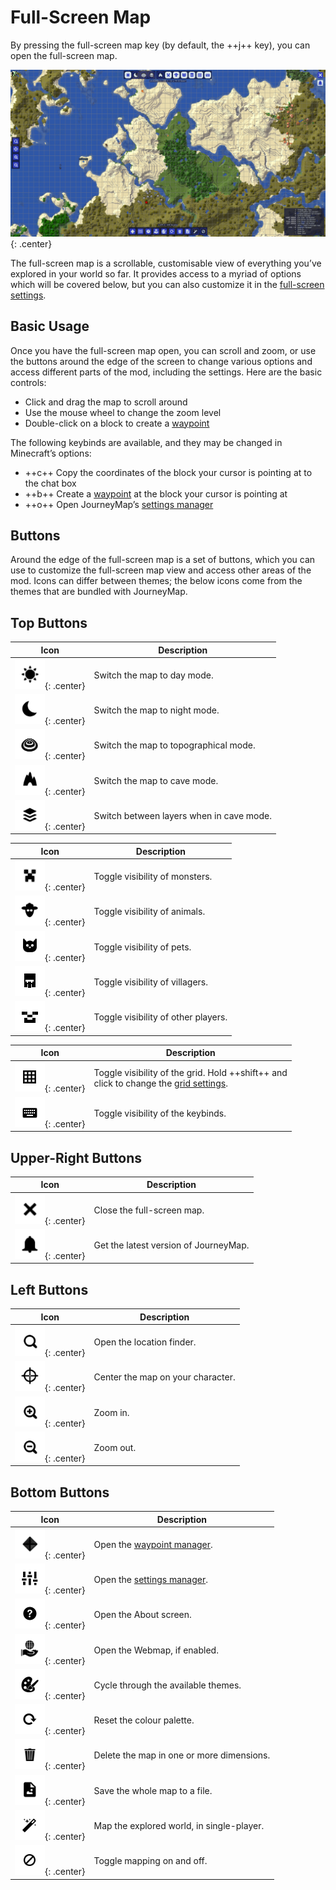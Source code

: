 # **Full-Screen Map**

By pressing the full-screen map key (by default, the ++j++ key), you can open the full-screen map.

![Full-Screen](../img/full-screen.png){: .center}

The full-screen map is a scrollable, customisable view of everything you’ve explored in your world so far. It provides access to a myriad of options which will be covered below, but you can also customize it in the [full-screen settings](settings/full-screen-map.md).

## **Basic Usage**

Once you have the full-screen map open, you can scroll and zoom, or use the buttons around the edge of the screen to change various options and access different parts of the mod, including the settings. Here are the basic controls:

- Click and drag the map to scroll around
- Use the mouse wheel to change the zoom level
- Double-click on a block to create a [waypoint](waypoints.md)

The following keybinds are available, and they may be changed in Minecraft’s options:

- ++c++ Copy the coordinates of the block your cursor is pointing at to the chat box
- ++b++ Create a [waypoint](waypoints.md) at the block your cursor is pointing at
- ++o++ Open JourneyMap’s [settings manager](settings/overview.md)

## **Buttons**

Around the edge of the full-screen map is a set of buttons, which you can use to customize the full-screen map view and access other areas of the mod. Icons can differ between themes; the below icons come from the themes that are bundled with JourneyMap.

## **Top Buttons**

| Icon                                          | Description                              |
|-----------------------------------------------|------------------------------------------|
| ![Day](../img/icons/day.png){: .center}       | Switch the map to day mode.              |
| ![Night](../img/icons/night.png){: .center}   | Switch the map to night mode.            |
| ![Topo](../img/icons/topo.png){: .center}     | Switch the map to topographical mode.    |
| ![Caves](../img/icons/caves.png){: .center}   | Switch the map to cave mode.             |
| ![Layers](../img/icons/layers.png){: .center} | Switch between layers when in cave mode. |

| Icon                                                | Description                         |
|-----------------------------------------------------|-------------------------------------|
| ![Monsters](../img/icons/monsters.png){: .center}   | Toggle visibility of monsters.      |
| ![Animals](../img/icons/animals.png){: .center}     | Toggle visibility of animals.       |
| ![Pets](../img/icons/pets.png){: .center}           | Toggle visibility of pets.          |
| ![Villagers](../img/icons/villagers.png){: .center} | Toggle visibility of villagers.     |
| ![Players](../img/icons/players.png){: .center}     | Toggle visibility of other players. |

| Icon                                      | Description                                                                                                  |
|-------------------------------------------|--------------------------------------------------------------------------------------------------------------|
| ![Grid](../img/icons/grid.png){: .center} | Toggle visibility of the grid. Hold ++shift++ and <br>click to change the [grid settings](settings/grid.md). |
| ![Keys](../img/icons/keys.png){: .center} | Toggle visibility of the keybinds.                                                                           |

## **Upper-Right Buttons**

| Icon                                        | Description                           |
|---------------------------------------------|---------------------------------------|
| ![Close](../img/icons/close.png){: .center} | Close the full-screen map.            |
| ![Alert](../img/icons/alert.png){: .center} | Get the latest version of JourneyMap. |

## **Left Buttons**

| Icon                                             | Description                       |
|--------------------------------------------------|-----------------------------------|
| ![Search](../img/icons/search.png){: .center}    | Open the location finder.         |
| ![Follow](../img/icons/follow.png){: .center}    | Center the map on your character. |
| ![Zoom-In](../img/icons/zoomin.png){: .center}   | Zoom in.                          |
| ![Zoom-Out](../img/icons/zoomout.png){: .center} | Zoom out.                         |

## **Bottom Buttons**

| Icon                                                | Description                                        |
|-----------------------------------------------------|----------------------------------------------------|
| ![Waypoints](../img/icons/waypoints.png){: .center} | Open the [waypoint manager](settings/waypoint.md). |
| ![Options](../img/icons/options.png){: .center}     | Open the [settings manager](settings/overview.md). |
| ![About](../img/icons/about.png){: .center}         | Open the About screen.                             |
| ![Browser](../img/icons/browser.png){: .center}     | Open the Webmap, if enabled.                       |
| ![Theme](../img/icons/theme.png){: .center}         | Cycle through the available themes.                |
| ![Reset](../img/icons/reset.png){: .center}         | Reset the colour palette.                          |
| ![Delete](../img/icons/delete.png){: .center}       | Delete the map in one or more dimensions.          |
| ![Save](../img/icons/savemap.png){: .center}        | Save the whole map to a file.                      |
| ![Auto-Map](../img/icons/automap.png){: .center}    | Map the explored world, in single-player.          |
| ![Disable](../img/icons/disable.png){: .center}     | Toggle mapping on and off.                         |
